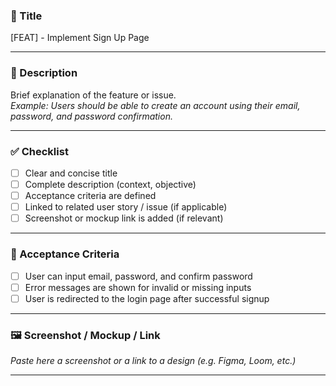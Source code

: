 ### 📝 Title  
[FEAT] - Implement Sign Up Page

---

### 📄 Description  
Brief explanation of the feature or issue.  
_Example: Users should be able to create an account using their email, password, and password confirmation._

---

### ✅ Checklist
- [ ] Clear and concise title  
- [ ] Complete description (context, objective)  
- [ ] Acceptance criteria are defined    
- [ ] Linked to related user story / issue (if applicable)  
- [ ] Screenshot or mockup link is added (if relevant)

---

### 🎯 Acceptance Criteria
- [ ] User can input email, password, and confirm password  
- [ ] Error messages are shown for invalid or missing inputs  
- [ ] User is redirected to the login page after successful signup

---

### 🖼️ Screenshot / Mockup / Link  
_Paste here a screenshot or a link to a design (e.g. Figma, Loom, etc.)_

---
